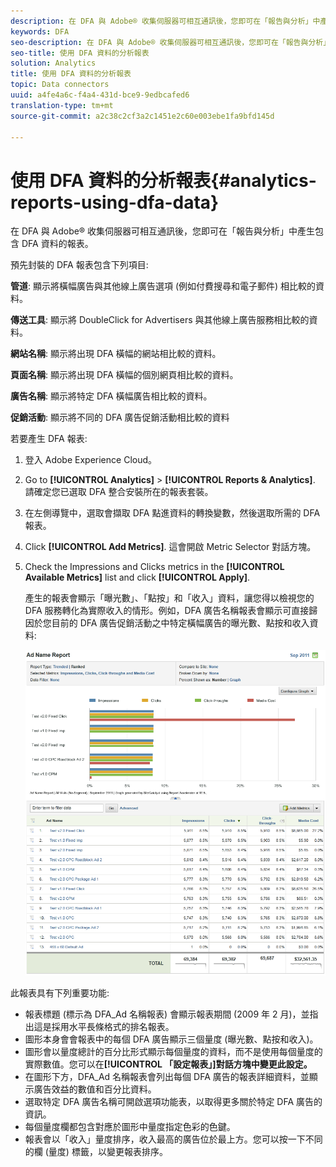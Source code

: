 ```yaml
---
description: 在 DFA 與 Adobe® 收集伺服器可相互通訊後，您即可在「報告與分析」中產生包含 DFA 資料的報表。
keywords: DFA
seo-description: 在 DFA 與 Adobe® 收集伺服器可相互通訊後，您即可在「報告與分析」中產生包含 DFA 資料的報表。
seo-title: 使用 DFA 資料的分析報表
solution: Analytics
title: 使用 DFA 資料的分析報表
topic: Data connectors
uuid: a4fe4a6c-f4a4-431d-bce9-9edbcafed6
translation-type: tm+mt
source-git-commit: a2c38c2cf3a2c1451e2c60e003ebe1fa9bfd145d

---
```



# 使用 DFA 資料的分析報表{#analytics-reports-using-dfa-data}

在 DFA 與 Adobe® 收集伺服器可相互通訊後，您即可在「報告與分析」中產生包含 DFA 資料的報表。

預先封裝的 DFA 報表包含下列項目:

**管道**: 顯示將橫幅廣告與其他線上廣告選項 (例如付費搜尋和電子郵件) 相比較的資料。

**傳送工具**: 顯示將 DoubleClick for Advertisers 與其他線上廣告服務相比較的資料。

**網站名稱**: 顯示將出現 DFA 橫幅的網站相比較的資料。

**頁面名稱**: 顯示將出現 DFA 橫幅的個別網頁相比較的資料。

**廣告名稱**: 顯示將特定 DFA 橫幅廣告相比較的資料。

**促銷活動**: 顯示將不同的 DFA 廣告促銷活動相比較的資料

若要產生 DFA 報表:

1. 登入 Adobe Experience Cloud。
1. Go to **[!UICONTROL Analytics]** &gt; **[!UICONTROL Reports &amp; Analytics]**. 請確定您已選取 DFA 整合安裝所在的報表套裝。

1. 在左側導覽中，選取會擷取 DFA 點進資料的轉換變數，然後選取所需的 DFA 報表。
1. Click **[!UICONTROL Add Metrics]**. 這會開啟 Metric Selector 對話方塊。
1. Check the Impressions and Clicks metrics in the **[!UICONTROL Available Metrics]** list and click **[!UICONTROL Apply]**.

   產生的報表會顯示「曝光數」、「點按」和「收入」資料，讓您得以檢視您的 DFA 服務轉化為實際收入的情形。例如，DFA 廣告名稱報表會顯示可直接歸因於您目前的 DFA 廣告促銷活動之中特定橫幅廣告的曝光數、點按和收入資料:

   ![](assets/DFA_ad_name_report-sc15.png)

此報表具有下列重要功能:

* 報表標題 (標示為 DFA_Ad 名稱報表) 會顯示報表期間 (2009 年 2 月)，並指出這是採用水平長條格式的排名報表。
* 圖形本身會會報表中的每個 DFA 廣告顯示三個量度 (曝光數、點按和收入)。
* 圖形會以量度總計的百分比形式顯示每個量度的資料，而不是使用每個量度的實際數值。您可以在&#x200B;**[!UICONTROL 「設定報表」]對話方塊中變更此設定。**
* 在圖形下方，DFA_Ad 名稱報表會列出每個 DFA 廣告的報表詳細資料，並顯示廣告效益的數值和百分比資料。
* 選取特定 DFA 廣告名稱可開啟選項功能表，以取得更多關於特定 DFA 廣告的資訊。
* 每個量度欄都包含對應於圖形中量度指定色彩的色鍵。
* 報表會以「收入」量度排序，收入最高的廣告位於最上方。您可以按一下不同的欄 (量度) 標籤，以變更報表排序。
